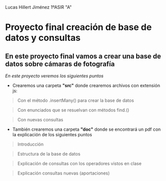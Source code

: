 Lucas Hillert Jiménez 1ºASIR "A"
# **Proyecto final creación de base de datos y consultas**
## En este proyecto final vamos a crear una base de datos sobre cámaras de fotografía
*En este proyecto veremos los siguientes puntos*
* Crearemos una carpeta **"src"** donde crearemos archivos con extensión js:
>Con el método .insertMany() para crear la base de datos

>Con enunciados que se resuelvan con métodos find.()

>Con nuevas consultas
* También crearemos una carpeta **"doc"** donde se encontrará un pdf con la explicación de los siguientes puntos
>Introducción

>Estructura de la base de datos

>Explicación de consultas con los operadores vistos en clase

>Explicación consultas nuevas (aportaciones)